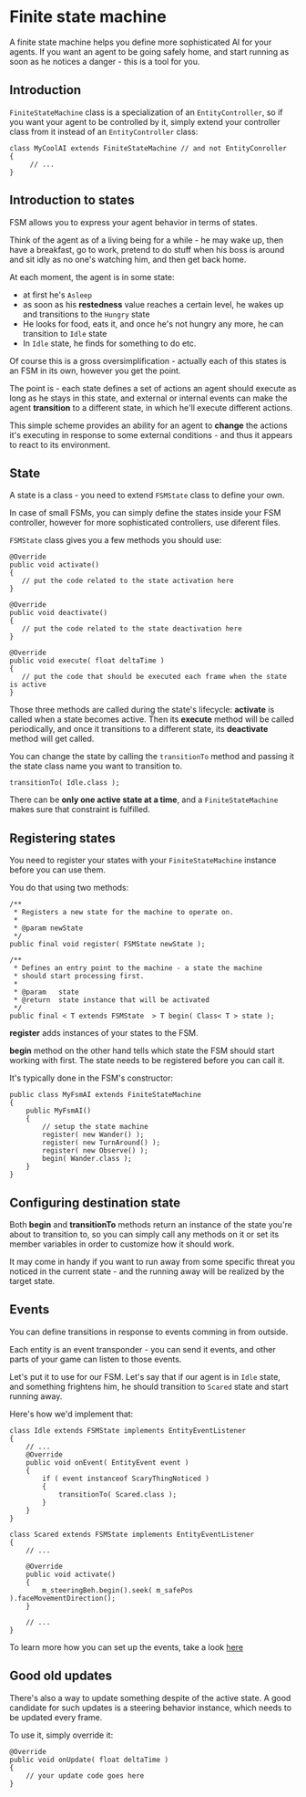 # Finite state machine #

A finite state machine helps you define more sophisticated AI for your agents.
If you want an agent to be going safely home, and start running as soon as he notices a danger - this is a tool for you.

## Introduction ##
`FiniteStateMachine` class is a specialization of an `EntityController`, so if you want your agent to be controlled by it, simply extend your controller class from it instead of an `EntityController` class:

```
class MyCoolAI extends FiniteStateMachine // and not EntityConroller
{
     // ...
}
```

## Introduction to states ##
FSM allows you to express your agent behavior in terms of states.

Think of the agent as of a living being for a while - he may wake up, then have a breakfast, go to work, pretend to do stuff when his boss is around and sit idly as no one's watching him, and then get back home.

At each moment, the agent is in some state:
  * at first he's `Asleep`
  * as soon as his **restedness** value reaches a certain level, he wakes up and transitions to the `Hungry` state
  * He looks for food, eats it, and once he's not hungry any more, he can transition to `Idle` state
  * In `Idle` state, he finds for something to do etc.

Of course this is a gross oversimplification - actually each of this states is an FSM in its own, however you get the point.


The point is - each state defines a set of actions an agent should execute as long as he stays in this state, and external or internal events can make the agent **transition** to a different state, in which he'll execute different actions.

This simple scheme provides an ability for an agent to **change** the actions it's executing in response to some external conditions - and thus it appears to react to its environment.

## State ##
A state is a class - you need to extend `FSMState` class to define your own.

In case of small FSMs, you can simply define the states inside your FSM controller, however for more sophisticated controllers, use diferent files.

`FSMState` class gives you a few methods you should use:

```
@Override
public void activate()
{
   // put the code related to the state activation here
}

@Override
public void deactivate()
{
   // put the code related to the state deactivation here
}

@Override
public void execute( float deltaTime )
{
   // put the code that should be executed each frame when the state is active
}
```

Those three methods are called during the state's lifecycle: **activate** is called when a state becomes active.
Then its **execute** method will be called periodically, and once it transitions to a different state, its **deactivate** method will get called.

You can change the state by calling the `transitionTo` method and passing it the state class name you want to transition to.
```
transitionTo( Idle.class );
```

There can be **only one active state at a time**, and a `FiniteStateMachine` makes sure that constraint is fulfilled.

## Registering states ##
You need to register your states with your `FiniteStateMachine` instance before you can use them.

You do that using two methods:
```
/**
 * Registers a new state for the machine to operate on.
 *   
 * @param newState
 */
public final void register( FSMState newState ); 

/**
 * Defines an entry point to the machine - a state the machine 
 * should start processing first.
 * 
 * @param 	state
 * @return 	state instance that will be activated 
 */
public final < T extends FSMState  > T begin( Class< T > state );
```

**register** adds instances of your states to the FSM.

**begin** method on the other hand tells which state the FSM should start working with first. The state needs to be registered before you can call it.

It's typically done in the FSM's constructor:

```
public class MyFsmAI extends FiniteStateMachine
{
	public MyFsmAI()
	{
		// setup the state machine
		register( new Wander() );
		register( new TurnAround() );
		register( new Observe() );
		begin( Wander.class );
	}
}
```


## Configuring destination state ##
Both **begin** and **transitionTo** methods return an instance of the state you're about to transition to, so you can simply call any methods on it or set its member variables in order to customize how it should work.

It may come in handy if you want to run away from some specific threat you noticed in the current state - and the running away will be realized by the target state.

## Events ##
You can define transitions in response to events comming in from outside.

Each entity is an event transponder - you can send it events, and other parts of your game can listen to those events.

Let's put it to use for our FSM. Let's say that if our agent is in `Idle` state, and something frightens him, he should transition to `Scared` state and start running away.

Here's how we'd implement that:
```
class Idle extends FSMState implements EntityEventListener
{
	// ...
	@Override
	public void onEvent( EntityEvent event ) 
	{
		if ( event instanceof ScaryThingNoticed )
		{
			transitionTo( Scared.class );
		}
	}
}

class Scared extends FSMState implements EntityEventListener
{
	// ...

	@Override
	public void activate()
	{
		m_steeringBeh.begin().seek( m_safePos ).faceMovementDirection();
	}

	// ...
}

```

To learn more how you can set up the events, take a look [here](WorldReference#Entity_events.md)

## Good old updates ##
There's also a way to update something despite of the active state. A good candidate for such updates is a steering behavior instance, which needs to be updated every frame.

To use it, simply override it:
```
@Override
public void onUpdate( float deltaTime )
{
	// your update code goes here
}
```
